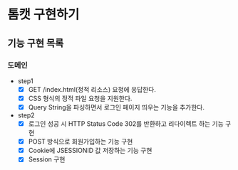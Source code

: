 # 톰캣 구현하기

## 기능 구현 목록

### 도메인
- step1
  - [x] GET /index.html(정적 리소스) 요청에 응답한다.
  - [x] CSS 형식의 정적 파일 요청을 지원한다.
  - [x] Query String을 파싱하면서 로그인 페이지 띄우는 기능을 추가한다.
- step2
  - [x] 로그인 성공 시 HTTP Status Code 302를 반환하고 리다이렉트 하는 기능 구현
  - [x] POST 방식으로 회원가입하는 기능 구현
  - [x] Cookie에 JSESSIONID 값 저장하는 기능 구현
  - [x] Session 구현
